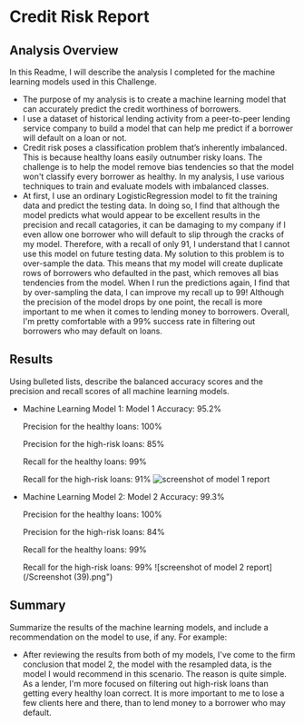 # Credit Risk Report

## Analysis Overview 

In this Readme, I will describe the analysis I completed for the machine learning models used in this Challenge. 

* The purpose of my analysis is to create a machine learning model that can accurately predict the credit worthiness of borrowers.
* I use a dataset of historical lending activity from a peer-to-peer lending service company to build a model that can help me predict if a borrower will default on a loan or not.
* Credit risk poses a classification problem that’s inherently imbalanced. This is because healthy loans easily outnumber risky loans. The challenge is to help the model remove bias tendencies so that the model won't classify every borrower as healthy. In my analysis, I use various techniques to train and evaluate models with imbalanced classes. 
* At first, I use an ordinary LogisticRegression model to fit the training data and predict the testing data. In doing so, I find that although the model predicts what would appear to be excellent results in the precision and recall catagories, it can be damaging to my company if I even allow one borrower who will default to slip through the cracks of my model. Therefore, with a recall of only 91, I understand that I cannot use this model on future testing data. My solution to this problem is to over-sample the data. This means that my model will create duplicate rows of borrowers who defaulted in the past, which removes all bias tendencies from the model. When I run the predictions again, I find that by over-sampling the data, I can improve my recall up to 99! Although the precision of the model drops by one point, the recall is more important to me when it comes to lending money to borrowers. Overall, I'm pretty comfortable with a 99% success rate in filtering out borrowers who may default on loans.



## Results

Using bulleted lists, describe the balanced accuracy scores and the precision and recall scores of all machine learning models.

* Machine Learning Model 1:
   Model 1 Accuracy: 95.2%
   
   Precision for the healthy loans: 100% 
   
   Precision for the high-risk loans: 85%
   
   Recall for the healthy loans: 99%
   
   Recall for the high-risk loans: 91%
   ![screenshot of model 1 report](/")

* Machine Learning Model 2:
   Model 2 Accuracy: 99.3%
   
   Precision for the healthy loans: 100% 
   
   Precision for the high-risk loans: 84%
   
   Recall for the healthy loans: 99%
   
   Recall for the high-risk loans: 99%
   ![screenshot of model 2 report](/Screenshot (39).png")

## Summary

Summarize the results of the machine learning models, and include a recommendation on the model to use, if any. For example:
* After reviewing the results from both of my models, I've come to the firm conclusion that model 2, the model with the resampled data, is the model I would recommend in this scenario. The reason is quite simple. As a lender, I'm more focused on filtering out high-risk loans than getting every healthy loan correct. It is more important to me to lose a few clients here and there, than to lend money to a borrower who may default.



